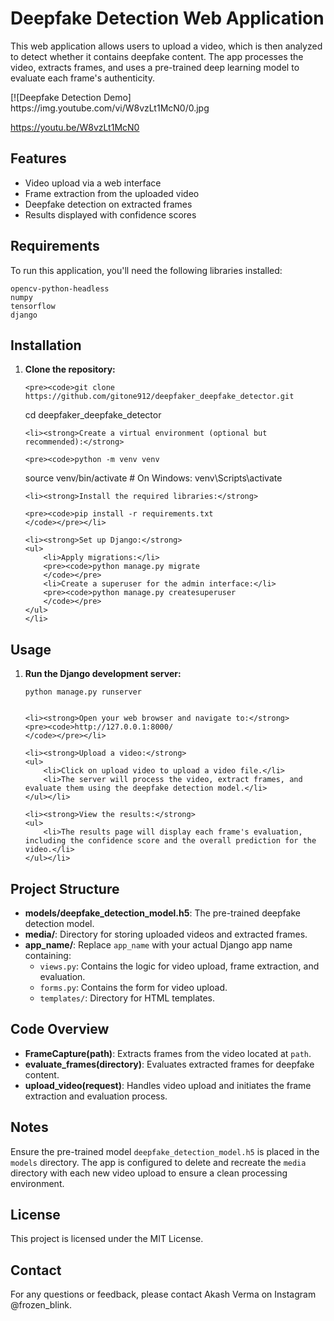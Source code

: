 <!DOCTYPE html>
<html lang="en">
<head>
    <meta charset="UTF-8">
    <meta name="viewport" content="width=device-width, initial-scale=1.0">
    <title>Deepfake Detection Web Application</title>
</head>
<body>

<h1>Deepfake Detection Web Application</h1>

<p>This web application allows users to upload a video, which is then analyzed to detect whether it contains deepfake content. The app processes the video, extracts frames, and uses a pre-trained deep learning model to evaluate each frame's authenticity.</p>
[![Deepfake Detection Demo]
https://img.youtube.com/vi/W8vzLt1McN0/0.jpg

https://youtu.be/W8vzLt1McN0


<h2>Features</h2>
<ul>
    <li>Video upload via a web interface</li>
    <li>Frame extraction from the uploaded video</li>
    <li>Deepfake detection on extracted frames</li>
    <li>Results displayed with confidence scores</li>
</ul>

<h2>Requirements</h2>
<p>To run this application, you'll need the following libraries installed:</p>

<pre><code>opencv-python-headless
numpy
tensorflow
django
</code></pre>

<h2>Installation</h2>

<ol>
    <li><strong>Clone the repository:</strong>

    <pre><code>git clone https://github.com/gitone912/deepfaker_deepfake_detector.git
cd deepfaker_deepfake_detector
    </code></pre></li>

    <li><strong>Create a virtual environment (optional but recommended):</strong>

    <pre><code>python -m venv venv
source venv/bin/activate   # On Windows: venv\Scripts\activate
    </code></pre></li>

    <li><strong>Install the required libraries:</strong>

    <pre><code>pip install -r requirements.txt
    </code></pre></li>

    <li><strong>Set up Django:</strong>
    <ul>
        <li>Apply migrations:</li>
        <pre><code>python manage.py migrate
        </code></pre>
        <li>Create a superuser for the admin interface:</li>
        <pre><code>python manage.py createsuperuser
        </code></pre>
    </ul>
    </li>
</ol>

<h2>Usage</h2>

<ol>
    <li><strong>Run the Django development server:</strong>
    <pre><code>python manage.py runserver
    </code></pre></li>

    <li><strong>Open your web browser and navigate to:</strong>
    <pre><code>http://127.0.0.1:8000/
    </code></pre></li>

    <li><strong>Upload a video:</strong>
    <ul>
        <li>Click on upload video to upload a video file.</li>
        <li>The server will process the video, extract frames, and evaluate them using the deepfake detection model.</li>
    </ul></li>

    <li><strong>View the results:</strong>
    <ul>
        <li>The results page will display each frame's evaluation, including the confidence score and the overall prediction for the video.</li>
    </ul></li>
</ol>

<h2>Project Structure</h2>

<ul>
    <li><strong>models/deepfake_detection_model.h5</strong>: The pre-trained deepfake detection model.</li>
    <li><strong>media/</strong>: Directory for storing uploaded videos and extracted frames.</li>
    <li><strong>app_name/</strong>: Replace <code>app_name</code> with your actual Django app name containing:
        <ul>
            <li><code>views.py</code>: Contains the logic for video upload, frame extraction, and evaluation.</li>
            <li><code>forms.py</code>: Contains the form for video upload.</li>
            <li><code>templates/</code>: Directory for HTML templates.</li>
        </ul>
    </li>
</ul>

<h2>Code Overview</h2>
<ul>
    <li><strong>FrameCapture(path)</strong>: Extracts frames from the video located at <code>path</code>.</li>
    <li><strong>evaluate_frames(directory)</strong>: Evaluates extracted frames for deepfake content.</li>
    <li><strong>upload_video(request)</strong>: Handles video upload and initiates the frame extraction and evaluation process.</li>
</ul>

<h2>Notes</h2>
<p>Ensure the pre-trained model <code>deepfake_detection_model.h5</code> is placed in the <code>models</code> directory. The app is configured to delete and recreate the <code>media</code> directory with each new video upload to ensure a clean processing environment.</p>

<h2>License</h2>
<p>This project is licensed under the MIT License.</p>

<h2>Contact</h2>
<p>For any questions or feedback, please contact Akash Verma on Instagram @frozen_blink.</p>

</body>
</html>
